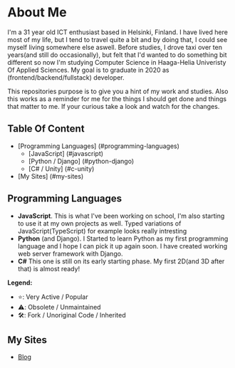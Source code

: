# About Me

I'm a 31 year old ICT enthusiast based in Helsinki, Finland. I have lived here most of my life, but I tend to travel quite a bit and by doing that, I could see myself living somewhere else aswell. Before studies, I drove taxi over ten years(and still do occasionally), but felt that I'd wanted to do something bit different so now I'm studying Computer Science in Haaga-Helia Univeristy Of Applied Sciences. My goal is to graduate in 2020 as (frontend/backend/fullstack) developer.

This repositories purpose is to give you a hint of my work and studies. Also this works as a reminder for me for the things I should get done and things that matter to me. If your curious take a look and watch for the changes.

## Table Of Content

* [Programming Languages] (#programming-languages)
  * [JavaScript] (#javascript)
  * [Python / Django] (#python-django)
  * [C# / Unity] (#c-unity)
* [My Sites] (#my-sites)

## Programming Languages
* **JavaScript**. This is what I've been working on school, I'm also starting to use it at my own projects as well. Typed variations of JavaScript(TypeScript) for example looks really intresting
* **Python** (and Django). I Started to learn Python as my first programming language and I hope I can pick it up again soon. I have created working web server framework with Django.
* **C#** This one is still on its early starting phase. My first 2D(and 3D after that) is almost ready!

**Legend:**

* ⭐️: Very Active / Popular
* ⚠️: Obsolete / Unmaintained
* 🛠: Fork / Unoriginal Code / Inherited

## My Sites

* [Blog](https://jussilemmetyinen.me)
